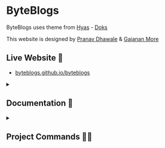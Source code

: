 # ByteBlogs

ByteBlogs uses theme from [Hyas](https://gethyas.com/) - [Doks](https://getdoks.org/)

This website is designed by [Pranav Dhawale](https://github.com/pranavdhawale) & [Gajanan More](https://github.com/gajanan-more)

## Live Website 🔗

- [byteblogs.github.io/byteblogs](https://byteblogs.github.io/byteblogs/)

<details>
<summary><h2>Documentation 📖</h2></summary>

```bash
git clone https://github.com/ByteBlogs/byteblogs.git
```

```bash
cd byteblogs/
npm install
```

</details>

<details>
<summary><h2>Project Commands 🧑‍💻</h2></summary>

### To start server

```bash
npm run dev
```

### To create new blog <span style="color: red">\*</span>

```bash
npm run create blog/blog_name/index.md
```

<span style="color:red">_Note:</span> Always stop the server to create new blog and Rebuild the project_

### To add cover image

```bash
byteblogs/
├── content/
│   └── blog/
│       └── blog_name/
│           ├── index.md
│           └── cover.png
```

The width of the cover image should be of the following **[480, 576, 768, 1025, 1200, 1440]**

### To rebuild project

```bash
npx shx rm -rf public resources .hugo_build.lock && npm run dev
```

</details>

